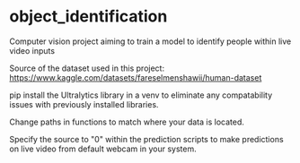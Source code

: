 # object_identification
Computer vision project aiming to train a model to identify people within live video inputs

Source of the dataset used in this project: https://www.kaggle.com/datasets/fareselmenshawii/human-dataset

pip install the Ultralytics library in a venv to eliminate any compatability issues with previously installed libraries.

Change paths in functions to match where your data is located.

Specify the source to "0" within the prediction scripts to make predictions on live video from default webcam in your system.
